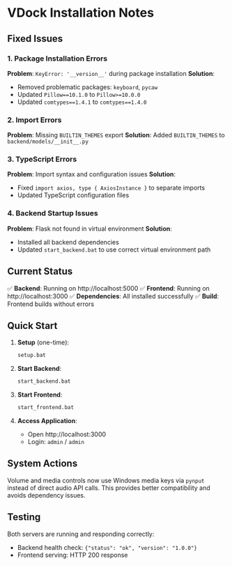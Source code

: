 # VDock Installation Notes

## Fixed Issues

### 1. Package Installation Errors
**Problem**: `KeyError: '__version__'` during package installation
**Solution**: 
- Removed problematic packages: `keyboard`, `pycaw`
- Updated `Pillow==10.1.0` to `Pillow>=10.0.0`
- Updated `comtypes==1.4.1` to `comtypes==1.4.0`

### 2. Import Errors
**Problem**: Missing `BUILTIN_THEMES` export
**Solution**: Added `BUILTIN_THEMES` to `backend/models/__init__.py`

### 3. TypeScript Errors
**Problem**: Import syntax and configuration issues
**Solution**: 
- Fixed `import axios, type { AxiosInstance }` to separate imports
- Updated TypeScript configuration files

### 4. Backend Startup Issues
**Problem**: Flask not found in virtual environment
**Solution**: 
- Installed all backend dependencies
- Updated `start_backend.bat` to use correct virtual environment path

## Current Status

✅ **Backend**: Running on http://localhost:5000
✅ **Frontend**: Running on http://localhost:3000
✅ **Dependencies**: All installed successfully
✅ **Build**: Frontend builds without errors

## Quick Start

1. **Setup** (one-time):
   ```bash
   setup.bat
   ```

2. **Start Backend**:
   ```bash
   start_backend.bat
   ```

3. **Start Frontend**:
   ```bash
   start_frontend.bat
   ```

4. **Access Application**:
   - Open http://localhost:3000
   - Login: `admin` / `admin`

## System Actions

Volume and media controls now use Windows media keys via `pynput` instead of direct audio API calls. This provides better compatibility and avoids dependency issues.

## Testing

Both servers are running and responding correctly:
- Backend health check: `{"status": "ok", "version": "1.0.0"}`
- Frontend serving: HTTP 200 response